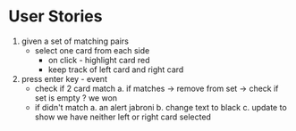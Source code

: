 # User Stories
1. given a set of matching pairs
    - select one card from each side
        * on click - highlight card red
        * keep track of left card and right card
2. press enter key - event
    - check if 2 card match
        a. if matches -> remove from set -> check if set is empty ? we won
    - if didn't match
        a. an alert jabroni 
        b. change text to black 
        c. update to show we have neither left or right card selected